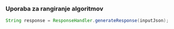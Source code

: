 ### Uporaba za rangiranje algoritmov

```java
String response = ResponseHandler.generateResponse(inputJson);
```